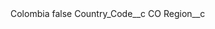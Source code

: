 <?xml version="1.0" encoding="UTF-8"?>
<CustomMetadata xmlns="http://soap.sforce.com/2006/04/metadata" xmlns:xsi="http://www.w3.org/2001/XMLSchema-instance" xmlns:xsd="http://www.w3.org/2001/XMLSchema">
    <label>Colombia</label>
    <protected>false</protected>
    <values>
        <field>Country_Code__c</field>
        <value xsi:type="xsd:string">CO</value>
    </values>
    <values>
        <field>Region__c</field>
        <value xsi:nil="true"/>
    </values>
</CustomMetadata>
